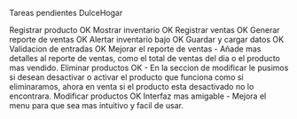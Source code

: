 Tareas pendientes DulceHogar

Registrar producto  OK
Mostrar inventario OK
Registrar ventas    OK
Generar reporte de ventas OK
Alertar inventario bajo OK
Guardar y cargar datos OK
Validacion de entradas OK
Mejorar el reporte de ventas 
    - Añade mas detalles al reporte de ventas, como el total de ventas del dia o el producto mas vendido.
Eliminar productos OK
    - En la seccion de modificar le pusimos si desean desactivar o activar el producto que funciona como si eliminaramos, ahora en venta si el producto esta desactivado no lo encontrara.
Modificar productos OK
Interfaz mas amigable
    - Mejora el menu para que sea mas intuitivo y facil de usar.
